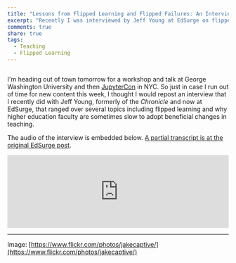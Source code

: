 ```yaml
---
title: "Lessons from Flipped Learning and Flipped Failures: An Interview with EdSurge"
excerpt: "Recently I was interviewed by Jeff Young at EdSurge on flipped learning and a few other higher education issues."
comments: true
share: true
tags:
  - Teaching 
  - Flipped Learning
---
```

<img src="{{ site.url }}{{ site.baseurl }}/assets/images/2017-08-21/classroom.jpg" alt="" class="full">

I'm heading out of town tomorrow for a workshop and talk at George Washington University and then [JupyterCon](https://conferences.oreilly.com/jupyter/jup-ny) in NYC. So just in case I run out of time for new content this week, I thought I would repost an interview that I recently did with Jeff Young, formerly of the _Chronicle_ and now at EdSurge, that ranged over several topics including flipped learning and why higher education faculty are sometimes slow to adopt beneficial changes in teaching.

The audio of the interview is embedded below. [A partial transcript is at the original EdSurge post](https://www.edsurge.com/news/2017-08-08-lessons-from-flipped-classrooms-and-flipped-failures). 

<iframe width="100%" height="166" scrolling="no" frameborder="no" src="https://w.soundcloud.com/player/?url=https%3A//api.soundcloud.com/tracks/337096515&amp;color=ff5500"></iframe>

---

Image: [https://www.flickr.com/photos/jakecaptive/](https://www.flickr.com/photos/jakecaptive/)